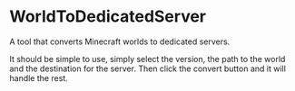 # WorldToDedicatedServer
 A tool that converts Minecraft worlds to dedicated servers.

It should be simple to use, simply select the version, the path to the world and the destination for the server.
Then click the convert button and it will handle the rest.